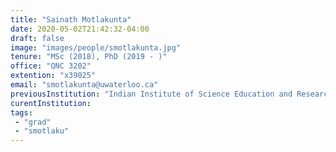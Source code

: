 ```yaml
---
title: "Sainath Motlakunta"
date: 2020-05-02T21:42:32-04:00
draft: false
image: "images/people/smotlakunta.jpg"
tenure: "MSc (2018), PhD (2019 - )"
office: "QNC 3202"
extention: "x39025"
email: "smotlakunta@uwaterloo.ca"
previousInstitution: "Indian Institute of Science Education and Research, Pune"
curentInstitution: 
tags:
 - "grad"
 - "smotlaku"
---
```


